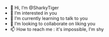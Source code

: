 - 👋 Hi, I’m @SharkyTiger
- 👀 I’m interested in you
- 🌱 I’m currently learning to talk to you
- 💞️ I’m looking to collaborate on liking you
- 📫 How to reach me : it's impossible, I'm shy

<!---
SharkyTiger/SharkyTiger is a ✨ special ✨ repository because its `README.md` (this file) appears on your GitHub profile.
You can click the Preview link to take a look at your changes.
--->
